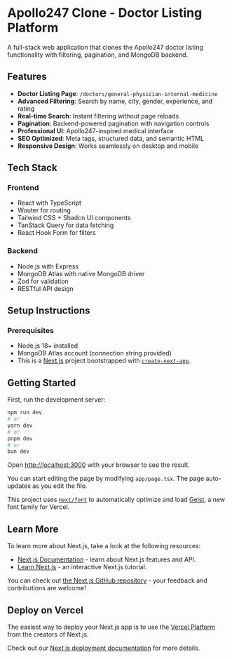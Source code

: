 # Apollo247 Clone - Doctor Listing Platform

A full-stack web application that clones the Apollo247 doctor listing functionality with filtering, pagination, and MongoDB backend.

## Features

- **Doctor Listing Page**: `/doctors/general-physician-internal-medicine`
- **Advanced Filtering**: Search by name, city, gender, experience, and rating
- **Real-time Search**: Instant filtering without page reloads
- **Pagination**: Backend-powered pagination with navigation controls
- **Professional UI**: Apollo247-inspired medical interface
- **SEO Optimized**: Meta tags, structured data, and semantic HTML
- **Responsive Design**: Works seamlessly on desktop and mobile

## Tech Stack

### Frontend
- React with TypeScript
- Wouter for routing
- Tailwind CSS + Shadcn UI components
- TanStack Query for data fetching
- React Hook Form for filters

### Backend
- Node.js with Express
- MongoDB Atlas with native MongoDB driver
- Zod for validation
- RESTful API design

## Setup Instructions

### Prerequisites
- Node.js 18+ installed
- MongoDB Atlas account (connection string provided)
- This is a [Next.js](https://nextjs.org) project bootstrapped with [`create-next-app`](https://nextjs.org/docs/app/api-reference/cli/create-next-app).

## Getting Started

First, run the development server:

```bash
npm run dev
# or
yarn dev
# or
pnpm dev
# or
bun dev
```

Open [http://localhost:3000](http://localhost:3000) with your browser to see the result.

You can start editing the page by modifying `app/page.tsx`. The page auto-updates as you edit the file.

This project uses [`next/font`](https://nextjs.org/docs/app/building-your-application/optimizing/fonts) to automatically optimize and load [Geist](https://vercel.com/font), a new font family for Vercel.

## Learn More

To learn more about Next.js, take a look at the following resources:

- [Next.js Documentation](https://nextjs.org/docs) - learn about Next.js features and API.
- [Learn Next.js](https://nextjs.org/learn) - an interactive Next.js tutorial.

You can check out [the Next.js GitHub repository](https://github.com/vercel/next.js) - your feedback and contributions are welcome!

## Deploy on Vercel

The easiest way to deploy your Next.js app is to use the [Vercel Platform](https://vercel.com/new?utm_medium=default-template&filter=next.js&utm_source=create-next-app&utm_campaign=create-next-app-readme) from the creators of Next.js.

Check out our [Next.js deployment documentation](https://nextjs.org/docs/app/building-your-application/deploying) for more details.
